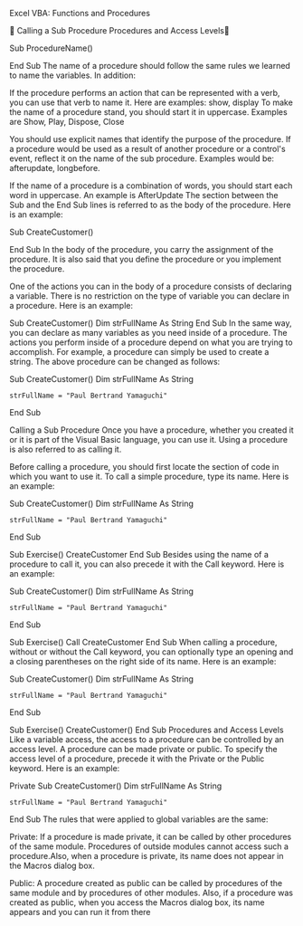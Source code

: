Excel VBA: Functions and Procedures


Calling a Sub Procedure
Procedures and Access Levels


Sub ProcedureName()

End Sub
The name of a procedure should follow the same rules we learned to name the variables. In addition:

If the procedure performs an action that can be represented with a verb, you can use that verb to name it. Here are examples: show, display
To make the name of a procedure stand, you should start it in uppercase. Examples are Show, Play, Dispose, Close

You should use explicit names that identify the purpose of the procedure. If a procedure would be used as a result of another procedure or a control's event, reflect it on the name of the sub procedure. Examples would be: afterupdate, longbefore.

If the name of a procedure is a combination of words, you should start each word in uppercase. An example is AfterUpdate
The section between the Sub and the End Sub lines is referred to as the body of the procedure. Here is an example:

Sub CreateCustomer()

End Sub
In the body of the procedure, you carry the assignment of the procedure. It is also said that you define the procedure or you implement the procedure.

One of the actions you can in the body of a procedure consists of declaring a variable. There is no restriction on the type of variable you can declare in a procedure. Here is an example:

Sub CreateCustomer()
	Dim strFullName As String
End Sub
In the same way, you can declare as many variables as you need inside of a procedure. The actions you perform inside of a procedure depend on what you are trying to accomplish. For example, a procedure can simply be used to create a string. The above procedure can be changed as follows:

Sub CreateCustomer()
	Dim strFullName As String

	strFullName = "Paul Bertrand Yamaguchi"
End Sub

Calling a Sub Procedure
Once you have a procedure, whether you created it or it is part of the Visual Basic language, you can use it. Using a procedure is also referred to as calling it.

Before calling a procedure, you should first locate the section of code in which you want to use it. To call a simple procedure, type its name. Here is an example:

Sub CreateCustomer()
	Dim strFullName As String

	strFullName = "Paul Bertrand Yamaguchi"
End Sub

Sub Exercise()
	CreateCustomer
End Sub
Besides using the name of a procedure to call it, you can also precede it with the Call keyword. Here is an example:

Sub CreateCustomer()
	Dim strFullName As String

	strFullName = "Paul Bertrand Yamaguchi"
End Sub

Sub Exercise()
	Call CreateCustomer
End Sub
When calling a procedure, without or without the Call keyword, you can optionally type an opening and a closing parentheses on the right side of its name. Here is an example:

Sub CreateCustomer()
	Dim strFullName As String

	strFullName = "Paul Bertrand Yamaguchi"
End Sub

Sub Exercise()
	CreateCustomer()
End Sub
Procedures and Access Levels
Like a variable access, the access to a procedure can be controlled by an access level. A procedure can be made private or public. To specify the access level of a procedure, precede it with the Private or the Public keyword. Here is an example:

Private Sub CreateCustomer()
	Dim strFullName As String

	strFullName = "Paul Bertrand Yamaguchi"
End Sub
The rules that were applied to global variables are the same:

Private: If a procedure is made private, it can be called by other procedures of the same module. Procedures of outside modules cannot access such a procedure.Also, when a procedure is private, its name does not appear in the Macros dialog box.

Public: A procedure created as public can be called by procedures of the same module and by procedures of other modules. Also, if a procedure was created as public, when you access the Macros dialog box, its name appears and you can run it from there
